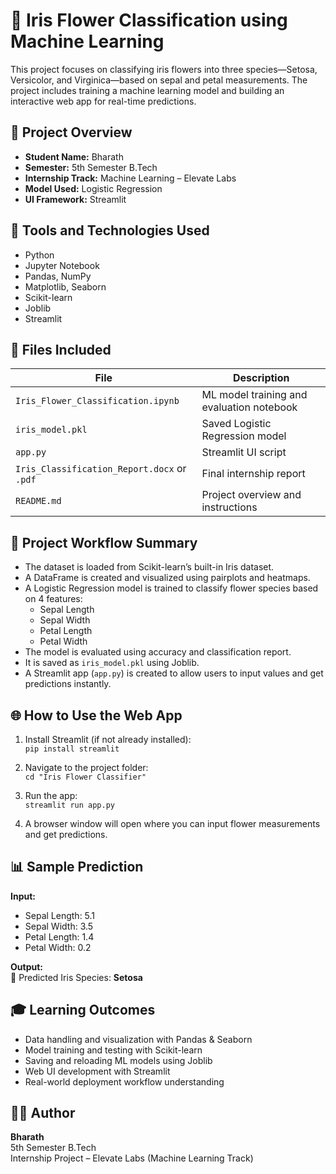 # 🌸 Iris Flower Classification using Machine Learning

This project focuses on classifying iris flowers into three species—Setosa, Versicolor, and Virginica—based on sepal and petal measurements. The project includes training a machine learning model and building an interactive web app for real-time predictions.

## 📌 Project Overview

- **Student Name:** Bharath  
- **Semester:** 5th Semester B.Tech  
- **Internship Track:** Machine Learning – Elevate Labs  
- **Model Used:** Logistic Regression  
- **UI Framework:** Streamlit

## 🧰 Tools and Technologies Used

- Python  
- Jupyter Notebook  
- Pandas, NumPy  
- Matplotlib, Seaborn  
- Scikit-learn  
- Joblib  
- Streamlit

## 📂 Files Included

| File                             | Description                                 |
|----------------------------------|---------------------------------------------|
| `Iris_Flower_Classification.ipynb` | ML model training and evaluation notebook |
| `iris_model.pkl`                | Saved Logistic Regression model             |
| `app.py`                        | Streamlit UI script                         |
| `Iris_Classification_Report.docx` or `.pdf` | Final internship report        |
| `README.md`                     | Project overview and instructions           |

## 🚀 Project Workflow Summary

- The dataset is loaded from Scikit-learn’s built-in Iris dataset.  
- A DataFrame is created and visualized using pairplots and heatmaps.  
- A Logistic Regression model is trained to classify flower species based on 4 features:  
  - Sepal Length  
  - Sepal Width  
  - Petal Length  
  - Petal Width  
- The model is evaluated using accuracy and classification report.  
- It is saved as `iris_model.pkl` using Joblib.  
- A Streamlit app (`app.py`) is created to allow users to input values and get predictions instantly.

## 🌐 How to Use the Web App

1. Install Streamlit (if not already installed):  
   `pip install streamlit`

2. Navigate to the project folder:  
   `cd "Iris Flower Classifier"`

3. Run the app:  
   `streamlit run app.py`

4. A browser window will open where you can input flower measurements and get predictions.

## 📊 Sample Prediction

**Input:**  
- Sepal Length: 5.1  
- Sepal Width: 3.5  
- Petal Length: 1.4  
- Petal Width: 0.2

**Output:**  
🌼 Predicted Iris Species: **Setosa**

## 🎓 Learning Outcomes

- Data handling and visualization with Pandas & Seaborn  
- Model training and testing with Scikit-learn  
- Saving and reloading ML models using Joblib  
- Web UI development with Streamlit  
- Real-world deployment workflow understanding

## 👨‍💻 Author

**Bharath**  
5th Semester B.Tech  
Internship Project – Elevate Labs (Machine Learning Track)

